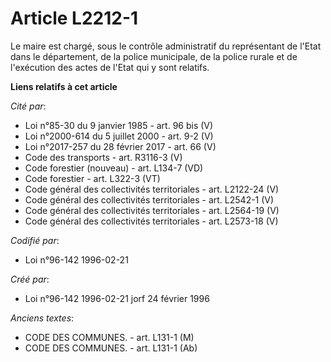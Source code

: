 # Article L2212-1

Le maire est chargé, sous le contrôle administratif du représentant de l'Etat dans le département, de la police municipale,
de la police rurale et de l'exécution des actes de l'Etat qui y sont relatifs.

**Liens relatifs à cet article**

_Cité par_:

  - Loi n°85-30 du 9 janvier 1985 - art. 96 bis (V)
  - Loi n°2000-614 du 5 juillet 2000 - art. 9-2 (V)
  - Loi n°2017-257 du 28 février 2017 - art. 66 (V)
  - Code des transports - art. R3116-3 (V)
  - Code forestier (nouveau) - art. L134-7 (VD)
  - Code forestier - art. L322-3 (VT)
  - Code général des collectivités territoriales - art. L2122-24 (V)
  - Code général des collectivités territoriales - art. L2542-1 (V)
  - Code général des collectivités territoriales - art. L2564-19 (V)
  - Code général des collectivités territoriales - art. L2573-18 (V)

_Codifié par_:

  - Loi n°96-142 1996-02-21

_Créé par_:

  - Loi n°96-142 1996-02-21 jorf 24 février 1996

_Anciens textes_:

  - CODE DES COMMUNES. - art. L131-1 (M)
  - CODE DES COMMUNES. - art. L131-1 (Ab)
